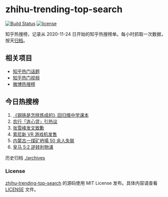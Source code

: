 # zhihu-trending-top-search

[![Build Status](https://github.com/justjavac/zhihu-trending-top-search/workflows/ci/badge.svg?branch=main)](https://github.com/justjavac/zhihu-trending-top-search/actions)
[![license](https://img.shields.io/github/license/justjavac/zhihu-trending-top-search)](https://github.com/justjavac/zhihu-trending-top-search/blob/main/LICENSE)

知乎热搜榜，记录从 2020-11-24 日开始的知乎热搜榜单。每小时抓取一次数据，按天[归档](./archives)。

## 相关项目

- [知乎热门话题](https://github.com/justjavac/zhihu-trending-hot-questions)
- [知乎热门视频](https://github.com/justjavac/zhihu-trending-hot-video)
- [微博热搜榜](https://github.com/justjavac/weibo-trending-hot-search)

## 今日热搜榜

<!-- BEGIN -->
<!-- 最后更新时间 Thu Feb 23 2023 08:39:46 GMT+0800 (China Standard Time) -->

1. [《钢铁是怎样炼成的》回归俄中学课本](https://www.zhihu.com/search?q=%E3%80%8A%E9%92%A2%E9%93%81%E6%98%AF%E6%80%8E%E6%A0%B7%E7%82%BC%E6%88%90%E7%9A%84%E3%80%8B%E5%9B%9E%E5%BD%92%E4%BF%84%E4%B8%AD%E5%AD%A6%E8%AF%BE%E6%9C%AC)
1. [农行「连心贷」引热议](https://www.zhihu.com/search?q=%E5%86%9C%E8%A1%8C%E3%80%8C%E8%BF%9E%E5%BF%83%E8%B4%B7%E3%80%8D%E5%BC%95%E7%83%AD%E8%AE%AE)
1. [张雪峰发文致歉](https://www.zhihu.com/search?q=%E5%BC%A0%E9%9B%AA%E5%B3%B0%E5%8F%91%E6%96%87%E8%87%B4%E6%AD%89)
1. [索尼新 VR 游戏机发售](https://www.zhihu.com/search?q=%E7%B4%A2%E5%B0%BC%E6%96%B0%20VR%20%E6%B8%B8%E6%88%8F%E6%9C%BA%E5%8F%91%E5%94%AE)
1. [内蒙古一煤矿坍塌 50 余人失联](https://www.zhihu.com/search?q=%E5%86%85%E8%92%99%E5%8F%A4%E4%B8%80%E7%85%A4%E7%9F%BF%E5%9D%8D%E5%A1%8C%2050%20%E4%BD%99%E4%BA%BA%E5%A4%B1%E8%81%94)
1. [皇马 5:2 逆转利物浦](https://www.zhihu.com/search?q=%E7%9A%87%E9%A9%AC%205%3A2%20%E9%80%86%E8%BD%AC%E5%88%A9%E7%89%A9%E6%B5%A6)

<!-- END -->

历史归档 [./archives](./archives)

### License

[zhihu-trending-top-search](https://github.com/justjavac/zhihu-trending-top-search) 的源码使用 MIT License
发布。具体内容请查看 [LICENSE](./LICENSE) 文件。
